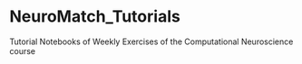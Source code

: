 # NeuroMatch_Tutorials

Tutorial Notebooks of Weekly Exercises of the Computational Neuroscience course

